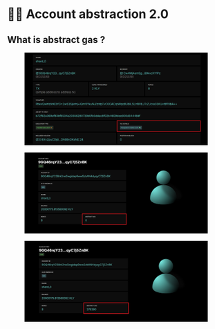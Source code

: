 # 🦸‍♂️ Account abstraction 2.0

## What is abstract gas ?

<figure><img src="../../../.gitbook/assets/image (2) (1) (1) (1).png" alt=""><figcaption></figcaption></figure>

<figure><img src="../../../.gitbook/assets/image (1) (1) (1) (1) (1) (1) (1) (1).png" alt=""><figcaption></figcaption></figure>

<figure><img src="../../../.gitbook/assets/image (1) (1) (1) (1) (1) (1) (1).png" alt=""><figcaption></figcaption></figure>

<figure><img src="../../../.gitbook/assets/image (101).png" alt=""><figcaption></figcaption></figure>
